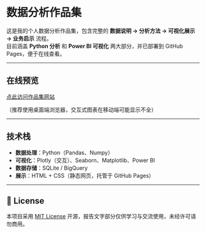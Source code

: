 #  数据分析作品集

这是我的个人数据分析作品集，包含完整的 **数据说明 → 分析方法 → 可视化展示 → 业务启示** 流程。  
目前涵盖 **Python 分析** 和 **Power BI 可视化** 两大部分，并已部署到 GitHub Pages，便于在线查看。

---

## 在线预览
 [点此访问作品集网站](https://你的用户名.github.io/仓库名/)  

（推荐使用桌面端浏览器，交互式图表在移动端可能显示不全）

---

## 技术栈
- **数据处理**：Python（Pandas、Numpy）  
- **可视化**：Plotly（交互）、Seaborn、Matplotlib、Power BI  
- **数据存储**：SQLite / BigQuery  
- **展示**：HTML + CSS（静态网页，托管于 GitHub Pages）

---

## 📄 License
本项目采用 [MIT License](LICENSE) 开源，报告文字部分仅供学习与交流使用，未经许可请勿商用。
